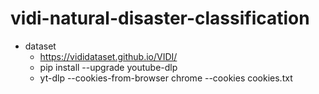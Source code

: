 # vidi-natural-disaster-classification

- dataset
  - https://vididataset.github.io/VIDI/
  - pip install --upgrade youtube-dlp
  - yt-dlp --cookies-from-browser chrome --cookies cookies.txt
